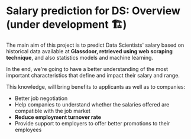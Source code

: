 # Salary prediction for DS: Overview (under development 🏗️)

The main aim of this project is to predict Data Scientists' salary based on historical data available at **Glassdoor, retrieved using web scraping technique**, and also statistics models and machine learning.

In the end, we're going to have a better understanding of the most important characteristics that define and impact  their salary and range.

This knowledge, will bring benefits to applicants as well as to companies:

* Better job negotiation
* Help companies to understand whether the salaries offered are compatible with the job market
* **Reduce employment turnover rate**
* Provide support to employers to offer better promotions to their employees

